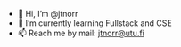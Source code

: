 - 👋 Hi, I’m @jtnorr
- 🌱 I’m currently learning Fullstack and CSE
- 📫 Reach me by mail: jtnorr@utu.fi

<!---
jtnorr/jtnorr is a ✨ special ✨ repository because its `README.md` (this file) appears on your GitHub profile.
You can click the Preview link to take a look at your changes.
--->
